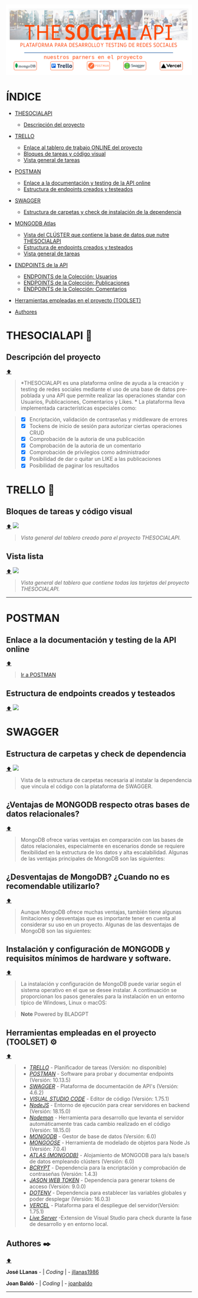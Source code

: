 ![](./assets/TSN_Banner.jpg)


# ÍNDICE
- [THESOCIALAPI](#trello-)
    - [Descripción del proyecto](#vista-tablero)

- [TRELLO](#trello-)
    - [Enlace al tablero de trabajo ONLINE del proyecto](#vista-tablero)
    - [Bloques de tareas y código visual](#vista-tablero)
    - [Vista general de tareas](#vista-lista)

- [POSTMAN](#trello-)
    - [Enlace a la documentación y testing de la API online](#vista-tablero)
    - [Estructura de endpoints creados y testeados](#vista-tablero)

- [SWAGGER](#mongodb-investigación)
    - [Estructura de carpetas y check de instalación de la dependencia](#qué-es-mongodb)
 
- [MONGODB Atlas](#trello-)
    - [Vista del CLÚSTER que contiene la base de datos que nutre THESOCIALAPI](#vista-tablero)
    - [Estructura de endpoints creados y testeados](#vista-tablero)
    - [Vista general de tareas](#vista-lista)

- [ENDPOINTS de la API](#trello-)
    - [ENDPOINTS de la Colección: Usuarios](#vista-tablero)
    - [ENDPOINTS de la Colección: Publicaciones](#vista-tablero)
    - [ENDPOINTS de la Colección: Comentarios](#vista-lista)

- [Herramientas empleadas en el proyecto (TOOLSET) ](#authors-)

- [Authores](#authors-)



# THESOCIALAPI 📅
## Descripción del proyecto
[⬆️](#índice)

>*THESOCIALAPI es una plataforma online de ayuda a la creación y testing de redes sociales  mediante el uso de una base de datos pre-poblada y una API que permite realizar las operaciones standar con Usuarios, Publicaciones, Comentarios y Likes. *
>La plataforma lleva implementada características especiales como:

>- [X] Encriptación, validación de contraseñas y middleware de errores
>- [X] Tockens de inicio de sesión para autorizar ciertas operaciones CRUD
>- [X] Comprobación de la autoria de una publicación
>- [X] Comprobación de la autoria de un comentario
>- [X] Comprobación de privilegios como administrador
>- [X] Posibilidad de dar o quitar un LIKE a las publicaciones
>- [X] Posibilidad de paginar los resultados


# TRELLO 📅
## Bloques de tareas y código visual
[⬆️](#índice)
![](./assets/Trello_1.jpg)

>*Vista general del tablero creado para el proyecto THESOCIALAPI.*

## Vista lista
[⬆️](#índice)
![](./assets/Trello_2.jpg)

>*Vista general del tablero que contiene todas las tarjetas del proyecto THESOCIALAPI.*

***
# POSTMAN
## Enlace a la documentación y testing de la API online
[⬆️](#índice)
>[Ir a POSTMAN](https://documenter.getpostman.com/view/26580726/2s93eSZvCJ)


## Estructura de endpoints creados y testeados
[⬆️](#índice)
![](./assets/TSN_Postman_1)


# SWAGGER
## Estructura de carpetas y check de dependencia
[⬆️](#índice)
![](./assets/TSN_Swagger_1)
>Vista de la estructura de carpetas necesaria al instalar la dependencia que vincula el código con la plataforma de SWAGGER.


## ¿Ventajas de MONGODB respecto otras bases de datos relacionales?
[⬆️](#índice)
>MongoDB ofrece varias ventajas en comparación con las bases de datos relacionales, especialmente en escenarios donde se requiere flexibilidad en la estructura de los datos y alta escalabilidad. Algunas de las ventajas principales de MongoDB son las siguientes:


## ¿Desventajas de MongoDB? ¿Cuando no es recomendable utilizarlo?
[⬆️](#índice)

>Aunque MongoDB ofrece muchas ventajas, también tiene algunas limitaciones y desventajas que es importante tener en cuenta al considerar su uso en un proyecto. Algunas de las desventajas de MongoDB son las siguientes:





## Instalación y configuración de MONGODB y requisitos mínimos de hardware y software.
[⬆️](#índice)

>La instalación y configuración de MongoDB puede variar según el sistema operativo en el que se desee instalar. A continuación se proporcionan los pasos generales para la instalación en un entorno típico de Windows, Linux o macOS:

> __Note__
Powered by BLADGPT


## Herramientas empleadas en el proyecto (TOOLSET) ⚙️
[⬆️](#índice)

>* [*TRELLO*](https://trello.com/) - Planificador de tareas (Versión: no disponible)
>* [*POSTMAN*](https://www.postman.com/) - Software para probar y documentar endpoints (Versión: 10.13.5)
>* [*SWAGGER*](https://swagger.io/) - Plataforma de documentación de API's (Versión: 4.6.2)
>* [*VISUAL STUDIO CODE*](https://code.visualstudio.com/) - Editor de código (Versión: 1.75.1)
>* [*NodeJS*](https://code.visualstudio.com/) - Entorno de ejecución para crear servidores en backend (Versión: 18.15.0)
>* [*Nodemon*](https://www.npmjs.com/package/nodemon/) - Herramienta para desarrollo que levanta el servidor automáticamente tras cada cambio realizado en el código (Versión: 18.15.0)
>* [*MONGODB*](https://www.mongodb.com//) - Gestor de base de datos (Versión: 6.0)
>* [*MONGOOSE*](https://mongoosejs.com/) - Herramienta de modelado de objetos para Node Js (Versión: 7.0.4)
>* [*ATLAS (MONGODB)*](https://cloud.mongodb.com/) - Alojamiento de MONGODB para la/s base/s de datos empleando clústers (Versión: 6.0)
>* [*BCRYPT*](https://code.visualstudio.com/) - Dependencia para la encriptación y comprobación de contraseñas (Versión: 1.4.3)
>* [*JASON WEB TOKEN*](https://code.visualstudio.com/) - Dependencia para generar tokens de acceso (Versión: 9.0.0)
>* [*DOTENV*](https://code.visualstudio.com/) - Dependencia para establecer las variables globales y poder desplegar (Versión: 16.0.3)
>* [*VERCEL*](https://code.visualstudio.com/) - Plataforma para el despliegue del servidor(Versión: 1.75.1)
>* [*Live Server*](https://marketplace.visualstudio.com/items?itemName=ritwickdey.LiveServer) -Extension de Visual Studio para check durante la fase de desarrollo y en entorno local.


## Authores ✒️
[⬆️](#índice)

**José LLanas** - | *Coding* | - [jllanas1986](https://github.com/jllanas1986)

**Joan Baldó** - | *Coding* | - [joanbaldo](https://github.com/joanbaldo)

***
